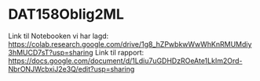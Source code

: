 # DAT158Oblig2ML
Link til Notebooken vi har lagd: 
https://colab.research.google.com/drive/1g8_hZPwbkwWwWhKnRMUMdiy3hMUCD7sT?usp=sharing
Link til rapport: 
https://docs.google.com/document/d/1Ldiu7uGDHDzROeAte1LkIm2Ord-NbrONJWcbxiJ2e3Q/edit?usp=sharing
